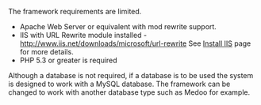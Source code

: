 The framework requirements are limited.

- Apache Web Server or equivalent with mod rewrite support.
- IIS with URL Rewrite module installed - <a href='http://www.iis.net/downloads/microsoft/url-rewrite'>http://www.iis.net/downloads/microsoft/url-rewrite</a> See <a href='http://simplemvcframework.com/documentation/v2.1/install-iis'>Install IIS</a> page for more details.
- PHP 5.3 or greater is required

Although a database is not required, if a database is to be used the system is designed to work with a MySQL database. The framework can be changed to work with another database type such as Medoo for example.
